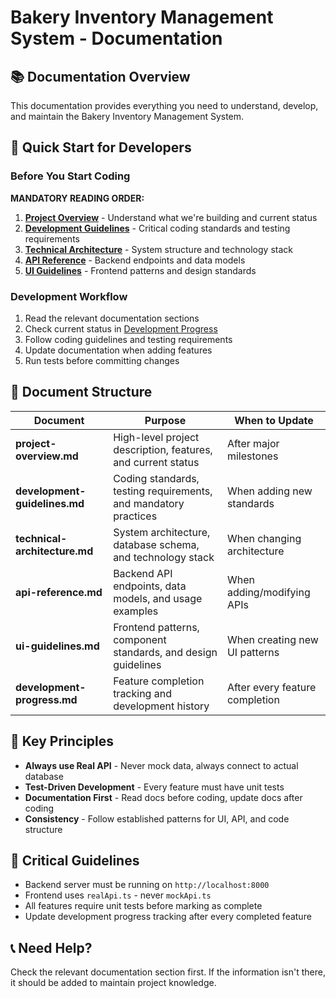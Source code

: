 # Bakery Inventory Management System - Documentation

## 📚 Documentation Overview

This documentation provides everything you need to understand, develop, and maintain the Bakery Inventory Management System.

## 🚀 Quick Start for Developers

### Before You Start Coding

**MANDATORY READING ORDER:**

1. **[Project Overview](./project-overview.md)** - Understand what we're building and current status
2. **[Development Guidelines](./development-guidelines.md)** - Critical coding standards and testing requirements
3. **[Technical Architecture](./technical-architecture.md)** - System structure and technology stack
4. **[API Reference](./api-reference.md)** - Backend endpoints and data models
5. **[UI Guidelines](./ui-guidelines.md)** - Frontend patterns and design standards

### Development Workflow

1. Read the relevant documentation sections
2. Check current status in [Development Progress](./development-progress.md)
3. Follow coding guidelines and testing requirements
4. Update documentation when adding features
5. Run tests before committing changes

## 📁 Document Structure

| Document | Purpose | When to Update |
|----------|---------|----------------|
| **project-overview.md** | High-level project description, features, and current status | After major milestones |
| **development-guidelines.md** | Coding standards, testing requirements, and mandatory practices | When adding new standards |
| **technical-architecture.md** | System architecture, database schema, and technology stack | When changing architecture |
| **api-reference.md** | Backend API endpoints, data models, and usage examples | When adding/modifying APIs |
| **ui-guidelines.md** | Frontend patterns, component standards, and design guidelines | When creating new UI patterns |
| **development-progress.md** | Feature completion tracking and development history | After every feature completion |

## 🎯 Key Principles

- **Always use Real API** - Never mock data, always connect to actual database
- **Test-Driven Development** - Every feature must have unit tests
- **Documentation First** - Read docs before coding, update docs after coding
- **Consistency** - Follow established patterns for UI, API, and code structure

## 🚨 Critical Guidelines

- Backend server must be running on `http://localhost:8000`
- Frontend uses `realApi.ts` - never `mockApi.ts`
- All features require unit tests before marking as complete
- Update development progress tracking after every completed feature

## 📞 Need Help?

Check the relevant documentation section first. If the information isn't there, it should be added to maintain project knowledge.
